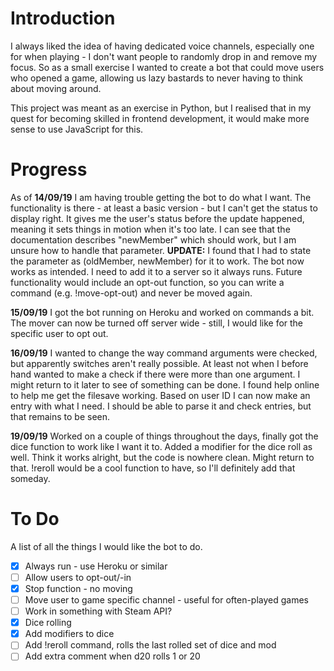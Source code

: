 # Introduction
I always liked the idea of having dedicated voice channels, especially one for when playing - I don't want people to randomly drop in and remove my focus. So as a small exercise I wanted to create a bot that could move users who opened a game, allowing us lazy bastards to never having to think about moving around.

This project was meant as an exercise in Python, but I realised that in my quest for becoming skilled in frontend development, it would make more sense to use JavaScript for this.

# Progress
As of **14/09/19** I am having trouble getting the bot to do what I want. The functionality is there - at least a basic version - but I can't get the status to display right. It gives me the user's status before the update happened, meaning it sets things in motion when it's too late. I can see that the documentation describes "newMember" which should work, but I am unsure how to handle that parameter.
**UPDATE:** I found that I had to state the parameter as (oldMember, newMember) for it to work. The bot now works as intended. I need to add it to a server so it always runs. Future functionality would include an opt-out function, so you can write a command (e.g. !move-opt-out) and never be moved again.

**15/09/19** I got the bot running on Heroku and worked on commands a bit. The mover can now be turned off server wide - still, I would like for the specific user to opt out.

**16/09/19** I wanted to change the way command arguments were checked, but apparently switches aren't really possible. At least not when I before hand wanted to make a check if there were more than one argument. I might return to it later to see of something can be done. I found help online to help me get the filesave working. Based on user ID I can now make an entry with what I need. I should be able to parse it and check entries, but that remains to be seen.

**19/09/19** Worked on a couple of things throughout the days, finally got the dice function to work like I want it to. Added a modifier for the dice roll as well. Think it works alright, but the code is nowhere clean. Might return to that. !reroll would be a cool function to have, so I'll definitely add that someday.

# To Do
A list of all the things I would like the bot to do.
* [x] Always run - use Heroku or similar
* [ ] Allow users to opt-out/-in
* [x] Stop function - no moving
* [ ] Move user to game specific channel - useful for often-played games
* [ ] Work in something with Steam API?
* [x] Dice rolling
* [x] Add modifiers to dice
* [ ] Add !reroll command, rolls the last rolled set of dice and mod
* [ ] Add extra comment when d20 rolls 1 or 20
